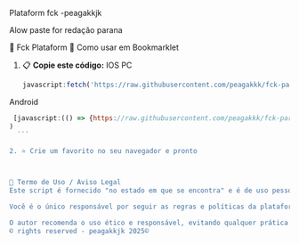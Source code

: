  Plataform fck -peagakkjk

Alow paste for redação parana 

👑 Fck Plataform
🚀 Como usar em Bookmarklet
1. 📋 **Copie este código:**
IOS PC
    ```javascript
    javascript:fetch('https://raw.githubusercontent.com/peagakkk/fck-parana/refs/heads/main/main.js').then(r=>r.text()).then(t=>{let s=document.createElement('script');s.textContent=t;document.documentElement.appendChild(s)}).catch(e=>alert('Erro ao carregar o script: '+e));
    ```
Android
  ```javascript
   [javascript:(() => {https://raw.githubusercontent.com/peagakkk/fck-parana/refs/heads/main/main.js})();](https://cdn.jsdelivr.net/gh/peagakkk/fck-parana@main/main.js
)
    ```

2. ⭐ Crie um favorito no seu navegador e pronto



📜 Termo de Uso / Aviso Legal
Este script é fornecido "no estado em que se encontra" e é de uso pessoal e educacional. Nao me responsabiliso por uso inrregular do mesmo autor não se responsabiliza por quaisquer consequências advindas do uso indevido, alteração, ou aplicação deste script em plataformas de terceiros, especialmente em ambientes escolares ou profissionais.

Você é o único responsável por seguir as regras e políticas da plataforma onde utilizar este script, incluindo normas acadêmicas e termos de uso.

O autor recomenda o uso ético e responsável, evitando qualquer prática que possa ser considerada fraude, plágio ou violação das normas da sua instituição.
© rights reserved - peagakkjk 2025©
